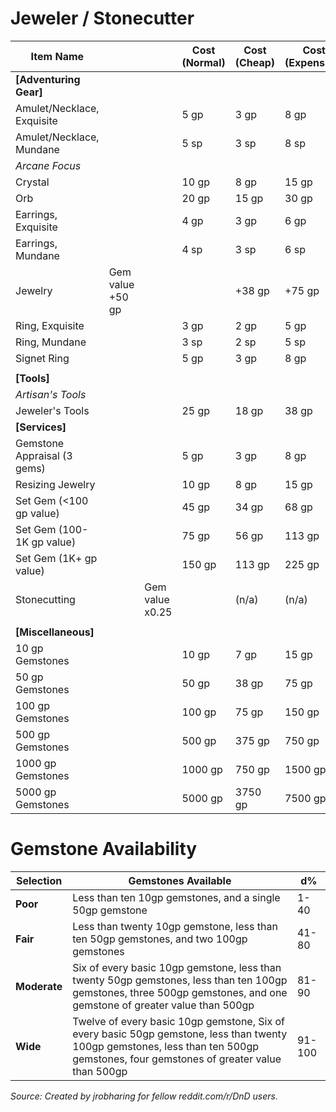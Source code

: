 # Jeweler / Stonecutter

| **Item Name**               |                  |                 | **Cost (Normal)** | **Cost (Cheap)** | **Cost (Expensive)** | **Limited Stock** | **Rural Locale** | **Urban Locale** | **Premium Locale** |
| --------------------------- | ---------------- | --------------- | ----------------- | ---------------- | -------------------- | ----------------- | ---------------- | ---------------- | ------------------ |
| **[Adventuring Gear]**      |                  |                 |                   |                  |                      |                   |                  |                  |                    |
| Amulet/Necklace, Exquisite  |                  |                 | 5 gp              | 3 gp             | 8 gp                 | X                 | X                | X                | X                  |
| Amulet/Necklace, Mundane    |                  |                 | 5 sp              | 3 sp             | 8 sp                 | X                 | X                | X                | X                  |
| _Arcane Focus_              |                  |                 |                   |                  |                      |                   |                  |                  |                    |
| Crystal                     |                  |                 | 10 gp             | 8 gp             | 15 gp                |                   |                  | X                | X                  |
| Orb                         |                  |                 | 20 gp             | 15 gp            | 30 gp                |                   |                  |                  | X                  |
| Earrings, Exquisite         |                  |                 | 4 gp              | 3 gp             | 6 gp                 | X                 | X                | X                | X                  |
| Earrings, Mundane           |                  |                 | 4 sp              | 3 sp             | 6 sp                 | X                 | X                | X                | X                  |
| Jewelry                     | Gem value +50 gp |                 |                   | +38 gp           | +75 gp               | X                 | X                | X                | X                  |
| Ring, Exquisite             |                  |                 | 3 gp              | 2 gp             | 5 gp                 | X                 | X                | X                | X                  |
| Ring, Mundane               |                  |                 | 3 sp              | 2 sp             | 5 sp                 | X                 | X                | X                | X                  |
| Signet Ring                 |                  |                 | 5 gp              | 3 gp             | 8 gp                 |                   | X                | X                | X                  |
|                             |                  |                 |                   |                  |                      |                   |                  |                  |                    |
| **[Tools]**                 |                  |                 |                   |                  |                      |                   |                  |                  |                    |
| _Artisan's Tools_           |                  |                 |                   |                  |                      |                   |                  |                  |                    |
| Jeweler's Tools             |                  |                 | 25 gp             | 18 gp            | 38 gp                |                   | X                | X                | X                  |
| **[Services]**              |                  |                 |                   |                  |                      |                   |                  |                  |                    |
| Gemstone Appraisal (3 gems) |                  |                 | 5 gp              | 3 gp             | 8 gp                 | X                 | X                | X                | X                  |
| Resizing Jewelry            |                  |                 | 10 gp             | 8 gp             | 15 gp                |                   | X                | X                | X                  |
| Set Gem (<100 gp value)     |                  |                 | 45 gp             | 34 gp            | 68 gp                |                   | X                | X                | X                  |
| Set Gem (100-1K gp value)   |                  |                 | 75 gp             | 56 gp            | 113 gp               |                   | X                | X                | X                  |
| Set Gem (1K+ gp value)      |                  |                 | 150 gp            | 113 gp           | 225 gp               |                   | X                | X                | X                  |
| Stonecutting                |                  | Gem value x0.25 |                   | (n/a)            | (n/a)                |                   |                  | X                | X                  |
|                             |                  |                 |                   |                  |                      |                   |                  |                  |                    |
| **[Miscellaneous]**         |                  |                 |                   |                  |                      |                   |                  |                  |                    |
| 10 gp Gemstones             |                  |                 | 10 gp             | 7 gp             | 15 gp                | X                 | X                | X                | X                  |
| 50 gp Gemstones             |                  |                 | 50 gp             | 38 gp            | 75 gp                | X                 | X                | X                | X                  |
| 100 gp Gemstones            |                  |                 | 100 gp            | 75 gp            | 150 gp               |                   | X                | X                | X                  |
| 500 gp Gemstones            |                  |                 | 500 gp            | 375 gp           | 750 gp               |                   |                  | X                | X                  |
| 1000 gp Gemstones           |                  |                 | 1000 gp           | 750 gp           | 1500 gp              |                   |                  |                  | X                  |
| 5000 gp Gemstones           |                  |                 | 5000 gp           | 3750 gp          | 7500 gp              |                   |                  |                  | X                  |

# Gemstone Availability

| **Selection** | **Gemstones Available**                                                                                                                                                            | **d%** |
| ------------- | ---------------------------------------------------------------------------------------------------------------------------------------------------------------------------------- | ------ |
| **Poor**      | Less than ten 10gp gemstones, and a single 50gp gemstone                                                                                                                           | 1-40   |
| **Fair**      | Less than twenty 10gp gemstone, less than ten 50gp gemstones, and two 100gp gemstones                                                                                              | 41-80  |
| **Moderate**  | Six of every basic 10gp gemstone, less than twenty 50gp gemstones, less than ten 100gp gemstones, three 500gp gemstones, and one gemstone of greater value than 500gp              | 81-90  |
| **Wide**      | Twelve of every basic 10gp gemstone, Six of every basic 50gp gemstone, less than twenty 100gp gemstones, less than ten 500gp gemstones, four gemstones of greater value than 500gp | 91-100 |

*Source: Created by jrobharing for fellow reddit.com/r/DnD users.*

